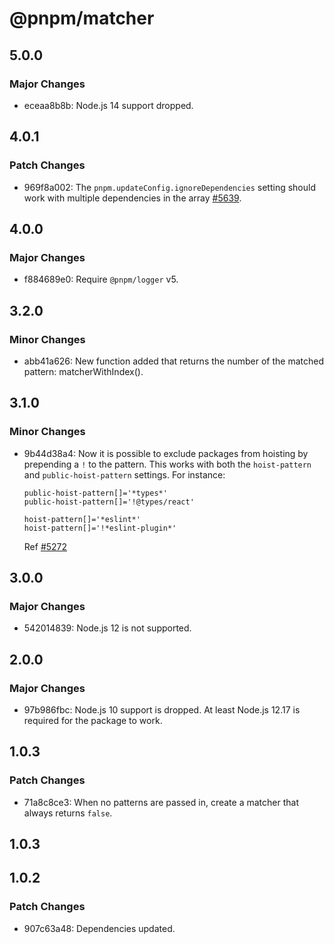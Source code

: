 # @pnpm/matcher

## 5.0.0

### Major Changes

- eceaa8b8b: Node.js 14 support dropped.

## 4.0.1

### Patch Changes

- 969f8a002: The `pnpm.updateConfig.ignoreDependencies` setting should work with multiple dependencies in the array [#5639](https://github.com/pnpm/pnpm/issues/5639).

## 4.0.0

### Major Changes

- f884689e0: Require `@pnpm/logger` v5.

## 3.2.0

### Minor Changes

- abb41a626: New function added that returns the number of the matched pattern: matcherWithIndex().

## 3.1.0

### Minor Changes

- 9b44d38a4: Now it is possible to exclude packages from hoisting by prepending a `!` to the pattern. This works with both the `hoist-pattern` and `public-hoist-pattern` settings. For instance:

  ```
  public-hoist-pattern[]='*types*'
  public-hoist-pattern[]='!@types/react'

  hoist-pattern[]='*eslint*'
  hoist-pattern[]='!*eslint-plugin*'
  ```

  Ref [#5272](https://github.com/pnpm/pnpm/issues/5272)

## 3.0.0

### Major Changes

- 542014839: Node.js 12 is not supported.

## 2.0.0

### Major Changes

- 97b986fbc: Node.js 10 support is dropped. At least Node.js 12.17 is required for the package to work.

## 1.0.3

### Patch Changes

- 71a8c8ce3: When no patterns are passed in, create a matcher that always returns `false`.

## 1.0.3

## 1.0.2

### Patch Changes

- 907c63a48: Dependencies updated.
